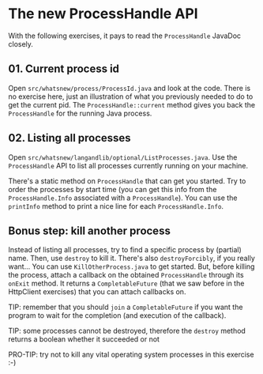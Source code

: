 # The new ProcessHandle API

With the following exercises, it pays to read the `ProcessHandle` JavaDoc closely.


## 01. Current process id

Open `src/whatsnew/process/ProcessId.java` and look at the code.
There is no exercise here, just an illustration of what you previously needed to do to get the current pid.
The `ProcessHandle::current` method gives you back the `ProcessHandle` for the running Java process.

## 02. Listing all processes

Open `src/whatsnew/langandlib/optional/ListProcesses.java`.
Use the `ProcessHandle` API to list all processes currently running on your machine.

There's a static method on `ProcessHandle` that can get you started.
Try to order the processes by start time (you can get this info from the `ProcessHandle.Info` associated with a `ProcessHandle`).
You can use the `printInfo` method to print a nice line for each `ProcessHandle.Info`.

## Bonus step: kill another process

Instead of listing all processes, try to find a specific process by (partial) name.
Then, use `destroy` to kill it.
There's also `destroyForcibly`, if you really want...
You can use `KillOtherProcess.java` to get started.
But, before killing the process, attach a callback on the obtained `ProcessHandle` through its `onExit` method.
It returns a `CompletableFuture` (that we saw before in the HttpClient exercises) that you can attach callbacks on.

TIP: remember that you should `join` a `CompletableFuture` if you want the program to wait for the completion (and execution of the callback).

TIP: some processes cannot be destroyed, therefore the `destroy` method returns a boolean whether it succeeded or not

PRO-TIP: try not to kill any vital operating system processes in this exercise :-)
